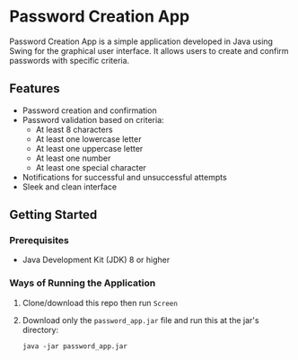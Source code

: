 # Password Creation App

Password Creation App is a simple application developed in Java using Swing for the graphical user interface. It allows users to create and confirm passwords with specific criteria.

## Features

- Password creation and confirmation
- Password validation based on criteria:
  - At least 8 characters
  - At least one lowercase letter
  - At least one uppercase letter
  - At least one number
  - At least one special character
- Notifications for successful and unsuccessful attempts
- Sleek and clean interface

## Getting Started

### Prerequisites

- Java Development Kit (JDK) 8 or higher

### Ways of Running the Application

1. Clone/download this repo then run `Screen`

2. Download only the `password_app.jar` file and run this at the jar's directory:
   ```
   java -jar password_app.jar
   ```


